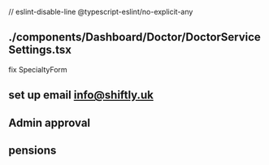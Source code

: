    // eslint-disable-line @typescript-eslint/no-explicit-any

## ./components/Dashboard/Doctor/DoctorServiceSettings.tsx

fix  SpecialtyForm
## set up email info@shiftly.uk

## Admin approval
 ## pensions